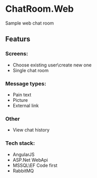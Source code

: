 # ChatRoom.Web

Sample web chat room

## Featurs

### Screens:

* Choose existing user\create new one
* Single chat room
 
### Message types:

* Pain text
* Picture
* External link

### Other

* View chat history

### Tech stack:

* AngularJS
* ASP.Net WebApi
* MSSQL\EF Code first
* RabbitMQ

